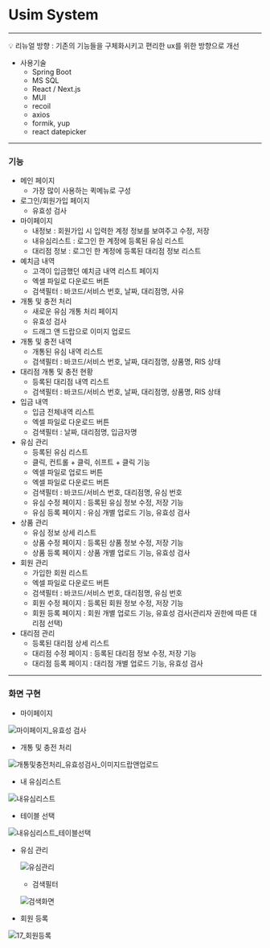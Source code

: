 # Usim System

---

<aside>
💡 리뉴얼 방향 : 기존의 기능들을 구체화시키고 편리한 ux를 위한 방향으로 개선

</aside>

- 사용기술
    - Spring Boot
    - MS SQL
    - React / Next.js
    - MUI
    - recoil
    - axios
    - formik, yup
    - react datepicker

---

### 기능

- 메인 페이지
    - 가장 많이 사용하는 퀵메뉴로 구성
- 로그인/회원가입 페이지
    - 유효성 검사
- 마이페이지
    - 내정보 : 회원가입 시 입력한 계정 정보를 보여주고 수정, 저장
    - 내유심리스트 : 로그인 한 계정에 등록된 유심 리스트
    - 대리점 정보 : 로그인 한 계정에 등록된 대리점 정보 리스트
- 예치금 내역
    - 고객이 입금했던 예치금 내역 리스트 페이지
    - 엑셀 파일로 다운로드 버튼
    - 검색필터 : 바코드/서비스 번호, 날짜, 대리점명, 사유
- 개통 및 충전 처리
    - 새로운 유심 개통 처리 페이지
    - 유효성 검사
    - 드래그 앤 드랍으로 이미지 업로드
- 개통 및 충전 내역
    - 개통된 유심 내역 리스트
    - 검색필터 : 바코드/서비스 번호, 날짜, 대리점명, 상품명, RIS 상태
- 대리점 개통 및 충전 현황
    - 등록된 대리점 내역 리스트
    - 검색필터 : 바코드/서비스 번호, 날짜, 대리점명, 상품명, RIS 상태
- 입금 내역
    - 입금 전체내역 리스트
    - 엑셀 파일로 다운로드 버튼
    - 검색필터 : 날짜, 대리점명, 입금자명
- 유심 관리
    - 등록된 유심 리스트
    - 클릭, 컨트롤 + 클릭, 쉬프트 + 클릭 기능
    - 엑셀 파일로 업로드 버튼
    - 엑셀 파일로 다운로드 버튼
    - 검색필터 : 바코드/서비스 번호, 대리점명, 유심 번호
    - 유심 수정 페이지 : 등록된 유심 정보 수정, 저장 기능
    - 유심 등록 페이지 : 유심 개별 업로드 기능, 유효성 검사
- 상품 관리
    - 유심 정보 상세 리스트
    - 상품 수정 페이지 : 등록된 상품 정보 수정, 저장 기능
    - 상품 등록 페이지 : 상품 개별 업로드 기능, 유효성 검사
- 회원 관리
    - 가입한 회원 리스트
    - 엑셀 파일로 다운로드 버튼
    - 검색필터 : 바코드/서비스 번호, 대리점명, 유심 번호
    - 회원 수정 페이지 : 등록된 회원 정보 수정, 저장 기능
    - 회원 등록 페이지 : 회원 개별 업로드 기능, 유효성 검사(관리자 권한에 따른 대리점 선택)
- 대리점 관리
    - 등록된 대리점 상세 리스트
    - 대리점 수정 페이지 : 등록된 대리점 정보 수정, 저장 기능
    - 대리점 등록 페이지 : 대리점 개별 업로드 기능, 유효성 검사

---

### 화면 구현

- 마이페이지

![마이페이지_유효성 검사](https://user-images.githubusercontent.com/83620662/170926518-b0a17d45-4b69-4d82-9954-8dab19e8189e.PNG)


- 개통 및 충전 처리
    
![개통및충전처리_유효성검사_이미지드랍앤업로드](https://user-images.githubusercontent.com/83620662/170926541-5a3bdb24-52dc-4443-8f10-841d14834331.PNG)

    

- 내 유심리스트
    
![내유심리스트](https://user-images.githubusercontent.com/83620662/170926435-7628c1b7-9c95-43cf-aed2-56ffd7bc7c13.PNG)


    
- 테이블 선택
    
    
![내유심리스트_테이블선택](https://user-images.githubusercontent.com/83620662/170926634-7aa8978d-4147-4198-8175-8508aaf4f4ef.PNG)

    

- 유심 관리
    
    ![유심관리](https://user-images.githubusercontent.com/83620662/170926454-8262a833-0c83-413e-af3b-e8d5c842b2dd.PNG)

    
    - 검색필터
    
    ![검색화면](https://user-images.githubusercontent.com/83620662/170926466-6f18d48b-13cc-47e3-8a62-0595d8ba5751.PNG)

    

- 회원 등록

![17_회원등록](https://user-images.githubusercontent.com/83620662/170926584-36c8c6b8-3518-4ca0-92f9-b984c771ca91.png)

